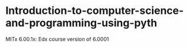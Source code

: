 # Introduction-to-computer-science-and-programming-using-pyth
MITx 6.00.1x: Edx course version of 6.0001
